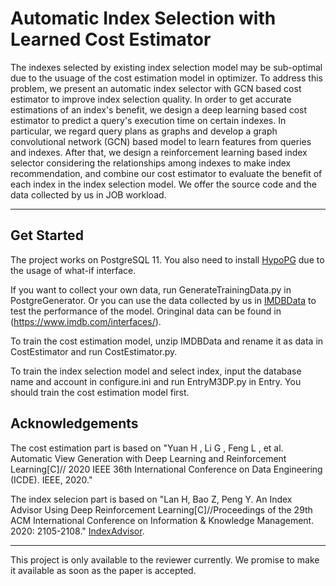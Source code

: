 # Automatic Index Selection with Learned Cost Estimator
The indexes selected by existing index selection model may be sub-optimal due to the usuage of the cost estimation model in optimizer. To address this problem, we present an automatic index selector with GCN based cost estimator to improve index selection quality. In order to get accurate estimations of an index's benefit, we design a deep learning based cost estimator to predict a query's execution time on certain indexes. In particular, we regard query plans as graphs and develop a graph convolutional network (GCN) based model to learn features from queries and indexes. After that, we design a reinforcement learning based index selector considering the relationships among indexes to make index recommendation, and combine our cost estimator to evaluate the benefit of each index in the index selection model. We offer the source code and the data collected by us in JOB workload.

****

## Get Started
The project works on PostgreSQL 11. You also need to install [HypoPG](https://hypopg.readthedocs.io/en/latest/) due to the usage of what-if interface.

If you want to collect your own data, run GenerateTrainingData.py in PostgreGenerator. Or you can use the data collected by us in [IMDBData](https://drive.google.com/file/d/1uRBtv-pnMflxpeeMrD_nAa8E_IR_fsTv/view?usp=sharing) to test the performance of the model. Oringinal data can be found in (https://www.imdb.com/interfaces/).

To train the cost estimation model, unzip IMDBData and rename it as data in CostEstimator and run CostEstimator.py.

To train the index selection model and select index, input the database name and account in configure.ini and run EntryM3DP.py in Entry. You should train the cost estimation model first.

## Acknowledgements
The cost estimation part is based on "Yuan H , Li G , Feng L , et al. Automatic View Generation with Deep Learning and Reinforcement Learning[C]// 2020 IEEE 36th International Conference on Data Engineering (ICDE). IEEE, 2020."

The index selecion part is based on "Lan H, Bao Z, Peng Y. An Index Advisor Using Deep Reinforcement Learning[C]//Proceedings of the 29th ACM International Conference on Information & Knowledge Management. 2020: 2105-2108."  [IndexAdvisor](https://github.com/rmitbggroup/IndexAdvisor).


***
This project is only available to the reviewer currently. We promise to make it available as soon as the paper is accepted.


